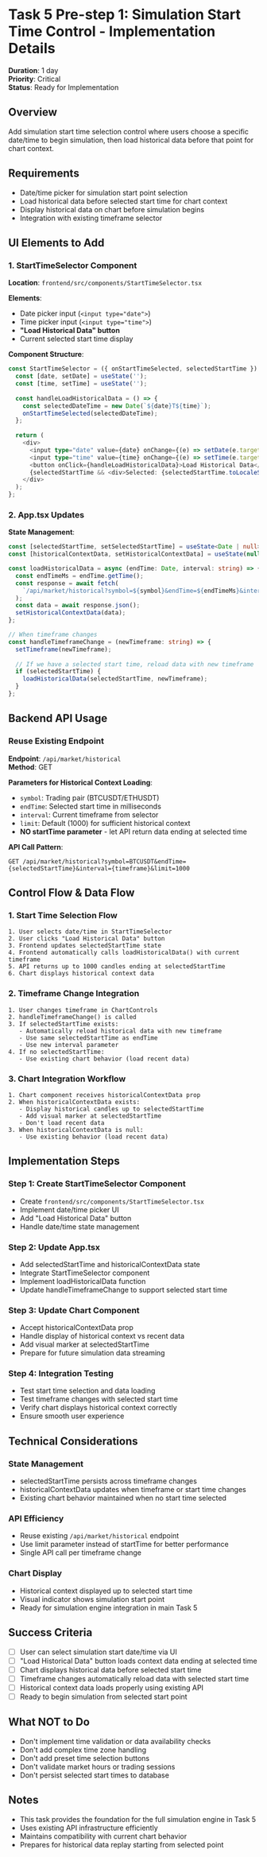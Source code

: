 # Task 5 Pre-step 1: Simulation Start Time Control - Implementation Details

**Duration**: 1 day  
**Priority**: Critical  
**Status**: Ready for Implementation

## Overview
Add simulation start time selection control where users choose a specific date/time to begin simulation, then load historical data before that point for chart context.

## Requirements
- Date/time picker for simulation start point selection
- Load historical data before selected start time for chart context
- Display historical data on chart before simulation begins
- Integration with existing timeframe selector

## UI Elements to Add

### 1. StartTimeSelector Component
**Location**: `frontend/src/components/StartTimeSelector.tsx`

**Elements**:
- Date picker input (`<input type="date">`)
- Time picker input (`<input type="time">`)
- **"Load Historical Data" button**
- Current selected start time display

**Component Structure**:
```typescript
const StartTimeSelector = ({ onStartTimeSelected, selectedStartTime }) => {
  const [date, setDate] = useState('');
  const [time, setTime] = useState('');
  
  const handleLoadHistoricalData = () => {
    const selectedDateTime = new Date(`${date}T${time}`);
    onStartTimeSelected(selectedDateTime);
  };
  
  return (
    <div>
      <input type="date" value={date} onChange={(e) => setDate(e.target.value)} />
      <input type="time" value={time} onChange={(e) => setTime(e.target.value)} />
      <button onClick={handleLoadHistoricalData}>Load Historical Data</button>
      {selectedStartTime && <div>Selected: {selectedStartTime.toLocaleString()}</div>}
    </div>
  );
};
```

### 2. App.tsx Updates
**State Management**:
```typescript
const [selectedStartTime, setSelectedStartTime] = useState<Date | null>(null);
const [historicalContextData, setHistoricalContextData] = useState(null);

const loadHistoricalData = async (endTime: Date, interval: string) => {
  const endTimeMs = endTime.getTime();
  const response = await fetch(
    `/api/market/historical?symbol=${symbol}&endTime=${endTimeMs}&interval=${interval}&limit=1000`
  );
  const data = await response.json();
  setHistoricalContextData(data);
};

// When timeframe changes
const handleTimeframeChange = (newTimeframe: string) => {
  setTimeframe(newTimeframe);
  
  // If we have a selected start time, reload data with new timeframe
  if (selectedStartTime) {
    loadHistoricalData(selectedStartTime, newTimeframe);
  }
};
```

## Backend API Usage

### Reuse Existing Endpoint
**Endpoint**: `/api/market/historical`  
**Method**: GET

**Parameters for Historical Context Loading**:
- `symbol`: Trading pair (BTCUSDT/ETHUSDT)
- `endTime`: Selected start time in milliseconds
- `interval`: Current timeframe from selector
- `limit`: Default (1000) for sufficient historical context
- **NO startTime parameter** - let API return data ending at selected time

**API Call Pattern**:
```
GET /api/market/historical?symbol=BTCUSDT&endTime={selectedStartTime}&interval={timeframe}&limit=1000
```

## Control Flow & Data Flow

### 1. Start Time Selection Flow
```
1. User selects date/time in StartTimeSelector
2. User clicks "Load Historical Data" button
3. Frontend updates selectedStartTime state
4. Frontend automatically calls loadHistoricalData() with current timeframe
5. API returns up to 1000 candles ending at selectedStartTime
6. Chart displays historical context data
```

### 2. Timeframe Change Integration
```
1. User changes timeframe in ChartControls
2. handleTimeframeChange() is called
3. If selectedStartTime exists:
   - Automatically reload historical data with new timeframe
   - Use same selectedStartTime as endTime
   - Use new interval parameter
4. If no selectedStartTime:
   - Use existing chart behavior (load recent data)
```

### 3. Chart Integration Workflow
```
1. Chart component receives historicalContextData prop
2. When historicalContextData exists:
   - Display historical candles up to selectedStartTime
   - Add visual marker at selectedStartTime
   - Don't load recent data
3. When historicalContextData is null:
   - Use existing behavior (load recent data)
```

## Implementation Steps

### Step 1: Create StartTimeSelector Component
- Create `frontend/src/components/StartTimeSelector.tsx`
- Implement date/time picker UI
- Add "Load Historical Data" button
- Handle date/time state management

### Step 2: Update App.tsx
- Add selectedStartTime and historicalContextData state
- Integrate StartTimeSelector component
- Implement loadHistoricalData function
- Update handleTimeframeChange to support selected start time

### Step 3: Update Chart Component
- Accept historicalContextData prop
- Handle display of historical context vs recent data
- Add visual marker at selectedStartTime
- Prepare for future simulation data streaming

### Step 4: Integration Testing
- Test start time selection and data loading
- Test timeframe changes with selected start time
- Verify chart displays historical context correctly
- Ensure smooth user experience

## Technical Considerations

### State Management
- selectedStartTime persists across timeframe changes
- historicalContextData updates when timeframe or start time changes
- Existing chart behavior maintained when no start time selected

### API Efficiency
- Reuse existing `/api/market/historical` endpoint
- Use limit parameter instead of startTime for better performance
- Single API call per timeframe change

### Chart Display
- Historical context displayed up to selected start time
- Visual indicator shows simulation start point
- Ready for simulation engine integration in main Task 5

## Success Criteria
- [ ] User can select simulation start date/time via UI
- [ ] "Load Historical Data" button loads context data ending at selected time
- [ ] Chart displays historical data before selected start time
- [ ] Timeframe changes automatically reload data with selected start time
- [ ] Historical context data loads properly using existing API
- [ ] Ready to begin simulation from selected start point

## What NOT to Do
- Don't implement time validation or data availability checks
- Don't add complex time zone handling
- Don't add preset time selection buttons
- Don't validate market hours or trading sessions
- Don't persist selected start times to database

## Notes
- This task provides the foundation for the full simulation engine in Task 5
- Uses existing API infrastructure efficiently
- Maintains compatibility with current chart behavior
- Prepares for historical data replay starting from selected point